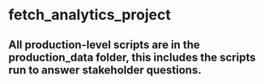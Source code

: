 # fetch_analytics_project

## All production-level scripts are in the production_data folder, this includes the scripts run to answer stakeholder questions.
